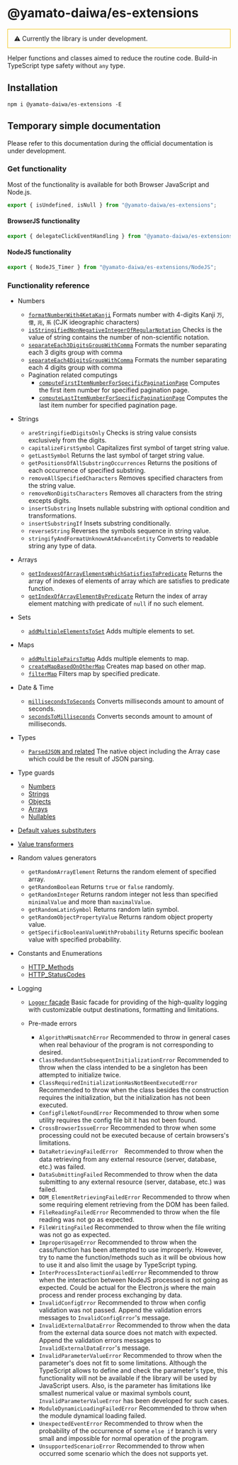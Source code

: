 # @yamato-daiwa/es-extensions

<div style="border: 1px solid #F1C40F; padding: 12px 14px">
  ⚠ Currently the library is under development.
</div>


Helper functions and classes aimed to reduce the routine code. Build-in TypeScript type safety without `any` type.


## Installation

```
npm i @yamato-daiwa/es-extensions -E
```


## Temporary simple documentation

Please refer to this documentation during the official documentation is under development.


### Get functionality

Most of the functionality is available for both Browser JavaScript and Node.js.

```typescript
export { isUndefined, isNull } from "@yamato-daiwa/es-extensions";
```


#### BrowserJS functionality

```typescript
export { delegateClickEventHandling } from "@yamato-daiwa/es-extensions/BrowserJS";
```


#### NodeJS functionality

```typescript
export { NodeJS_Timer } from "@yamato-daiwa/es-extensions/NodeJS";
```

### Functionality reference

* Numbers

  * [`formatNumberWith4KetaKanji`](Documentation/Numbers/formatNumberWith4KetaKanji/formatNumberWith4KetaKanji.md) 
    Formats number with 4-digits Kanji `万`, `億`, `兆`, `系` (CJK ideographic characters)
  * [`isStringifiedNonNegativeIntegerOfRegularNotation`](Documentation/Numbers/isStringifiedNonNegativeIntegerOfRegularNotation/isStringifiedNonNegativeIntegerOfRegularNotation.md)
    Checks is the value of string contains the number of non-scientific notation. 
  * [`separateEach3DigitsGroupWithComma`](Documentation/Numbers/separateEach3DigitsGroupWithComma/separateEach3DigitsGroupWithComma.md)
    Formats the number separating each 3 digits group with comma
  * [`separateEach4DigitsGroupWithComma`](Documentation/Numbers/separateEach4DigitsGroupWithComma/separateEach4DigitsGroupWithComma.md)
    Formats the number separating each 4 digits group with comma
  * Pagination related computings
    * [`computeFirstItemNumberForSpecificPaginationPage`](Documentation/Numbers/Pagination/computeFirstItemNumberForSpecificPaginationPage/computeFirstItemNumberForSpecificPaginationPage.md)
      Computes the first item number for specified pagination page.
    * [`computeLastItemNumberForSpecificPaginationPage`](Documentation/Numbers/Pagination/computeLastItemNumberForSpecificPaginationPage/computeLastItemNumberForSpecificPaginationPage.md)
      Computes the last item number for specified pagination page.
      
* Strings

  * `areStringifiedDigitsOnly` Checks is string value consists exclusively from the digits.
  * `capitalizeFirstSymbol` Capitalizes first symbol of target string value.
  * `getLastSymbol` Returns the last symbol of target string value.
  * `getPositionsOfAllSubstringOccurrences` Returns the positions of each occurrence of specified substring.
  * `removeAllSpecifiedCharacters` Removes specified characters from the string value.
  * `removeNonDigitsCharacters` Removes all characters from the string excepts digits.
  * `insertSubstring` Insets nullable substring with optional condition and transformations.
  * `insertSubstringIf` Insets substring conditionally.
  * `reverseString` Reverses the symbols sequence in string value.
  * `stringifyAndFormatUnknownAtAdvanceEntity` Converts to readable string any type of data.
  
* Arrays

  * [`getIndexesOfArrayElementsWhichSatisfiesToPredicate`](Documentation/Arrays/getIndexesOfArrayElementsWhichSatisfiesToPredicate.md) 
  Returns the array of indexes of elements of array which are satisfies to predicate function.
  * [`getIndexOfArrayElementByPredicate`](Documentation/Arrays/getIndexOfArrayElementByPredicate.md)
  Return the index of array element matching with predicate of `null` if no such element.
  

* Sets
  
  * [`addMultipleElementsToSet`](Documentation/Sets/addMultipleElementsToSet/addMultipleElementsToSet.md)
    Adds multiple elements to set.

* Maps

  * [`addMultiplePairsToMap`](Documentation/Maps/addMultiplePairsToMap/addMultiplePairsToMap.md)
    Adds multiple elements to map.
  * [`createMapBasedOnOtherMap`](Documentation/Maps/createMapBasedOnOtherMap/createMapBasedOnOtherMap.md)
    Creates map based on other map.
  * [`filterMap`](Documentation/Maps/filterMap/filterMap.md)
    Filters map by specified predicate.
    
* Date & Time

  * [`millisecondsToSeconds`](Documentation/DateTime/millisecondsToSeconds/millisecondsToSeconds.md)
    Converts milliseconds amount to amount of seconds.
  * [`secondsToMilliseconds`](Documentation/DateTime/secondsToMilliseconds/secondsToMilliseconds.md)
    Converts seconds amount to amount of milliseconds.
    
* Types

  * [`ParsedJSON` and related](Documentation/Types/ParsedJSON/ParsedJSON.md)
    The native object including the Array case which could be the result of JSON parsing.

* Type guards

  * [Numbers](Documentation/TypeGuards/Numbers/NumberTypeGuards.md)
  * [Strings](Documentation/TypeGuards/Strings/StringTypeGuards.md)
  * [Objects](Documentation/TypeGuards/Objects/ObjectTypeGuards.md)
  * [Arrays](Documentation/TypeGuards/Arrays/ArrayTypeGuards.md)
  * [Nullables](Documentation/TypeGuards/Others/OtherTypeGuards.md)

* [Default values substituters](Documentation/DefaultValueSubstituters/DefaultValueSubstituters.md)
* [Value transformers](Documentation/ValueTransformers/ValueTransformers.md)

* Random values generators

  * `getRandomArrayElement` Returns the random element of specified array.
  * `getRandomBoolean` Returns `true` or `false` randomly.
  * `getRandomInteger` Returns random integer not less than specified `minimalValue` and more than `maximalValue`.
  * `getRandomLatinSymbol` Returns random latin symbol.
  * `getRandomObjectPropertyValue` Returns random object property value.
  * `getSpecificBooleanValueWithProbability` Returns specific boolean value with specified probability.

* Constants and Enumerations
  * [HTTP_Methods](Documentation/ConstantsAndEnumerations/HTTP_Methods/HTTP_Methods.md)
  * [HTTP_StatusCodes](Documentation/ConstantsAndEnumerations/HTTP_StatusCodes/HTTP_StatusCodes.md)

* Logging

  * [`Logger` facade](Documentation/Logging/Logger/Logger.md) 
      Basic facade for providing of the high-quality logging with customizable output destinations, formatting and limitations.
    
  * Pre-made errors
    * `AlgorithmMismatchError` Recommended to throw in general cases when real behaviour of the program is not
      corresponding to desired.
    * `ClassRedundantSubsequentInitializationError` Recommended to throw when the class intended to be a singleton
      has been attempted to initialize twice.
    * `ClassRequiredInitializationHasNotBeenExecutedError` Recommended to throw when the class besides the construction requires
      the initialization, but the initialization has not been executed.
    * `ConfigFileNotFoundError` Recommended to throw when some utility requires the config file bit it has not been found.
    * `CrossBrowserIssueError` Recommended to throw when some processing could not be executed because of certain browsers's 
      limitations.
    * `DataRetrievingFailedError`　Recommended to throw when the data retrieving from any external resource (server, database, etc.)
      was failed.
    * `DataSubmittingFailed` Recommended to throw when the data submitting to any external resource (server, database, etc.)
      was failed.
    * `DOM_ElementRetrievingFailedError` Recommended to throw when some requiring element retrieving from the DOM has been failed.
    * `FileReadingFailedError` Recommended to throw when the file reading was not go as expected.
    * `FileWritingFailed` Recommended to throw when the file writing was not go as expected.
    * `ImproperUsageError` Recommended to throw when the cass/function has been attempted to use improperly. However, try to name the
        function/methods such as it will be obvious how to use it and also limit the usage by TypeScript typing.
    * `InterProcessInteractionFailedError` Recommended to throw when the interaction between NodeJS processed is not going as
        expected. Could be actual for the Electron.js where the main process and render process exchanging by data.
    * `InvalidConfigError` Recommended to throw when config validation was not passed. Append the validation errors messages to
        `InvalidConfigError`'s message.
    * `InvalidExternalDataError` Recommended to throw when the data from the external data source does not match with expected.
        Append the validation errors messages to `InvalidExternalDataError`'s message.
    * `InvalidParameterValueError` Recommended to throw when the parameter's does not fit to some limitations.
        Although the TypeScript allows to define and check the parameter's type, this functionality will not be available
        if the library will be used by JavaScript users. Also, is the parameter has limitations like smallest numerical value
        or maximal symbols count, `InvalidParameterValueError` has been developed for such cases. 
    * `ModuleDynamicLoadingFailedError` Recommended to throw when the module dynamical loading failed.
    * `UnexpectedEventError` Recommended to throw when the probability of the occurrence of some `else if` branch is very small
        and impossible for normal operation of the program.
    * `UnsupportedScenarioError` Recommended to throw when occurred some scenario which the does not supports yet. 

